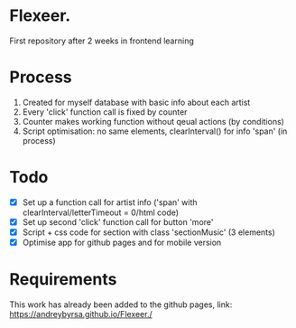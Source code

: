 # Flexeer.
First repository after 2 weeks in frontend learning
# Process
1. Created for myself database with basic info about each artist
2. Every 'click' function call is fixed by counter
3. Counter makes working function without qeual actions (by conditions)
4. Script optimisation: no same elements, clearInterval() for info 'span' (in process)

# Todo 
- [x] Set up a function call for artist info ('span' with clearInterval/letterTimeout = 0/html code)
- [x] Set up second 'click' function call for button 'more'
- [x] Script + css code for section with class 'sectionMusic' (3 elements)
- [x] Optimise app for github pages and for mobile version
  
# Requirements
This work has already been added to the github pages, link:
https://andreybyrsa.github.io/Flexeer./
